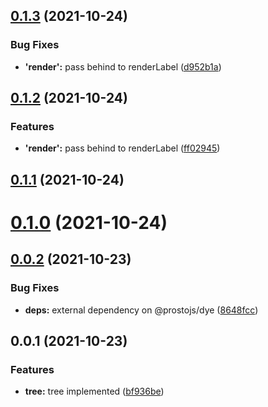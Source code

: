 ## [0.1.3](https://github.com/prostojs/tree/compare/v0.1.2...v0.1.3) (2021-10-24)


### Bug Fixes

* **'render':** pass behind to renderLabel ([d952b1a](https://github.com/prostojs/tree/commit/d952b1ae8da3ae5a6866f55fdf70daf3da99daa9))



## [0.1.2](https://github.com/prostojs/tree/compare/v0.1.1...v0.1.2) (2021-10-24)


### Features

* **'render':** pass behind to renderLabel ([ff02945](https://github.com/prostojs/tree/commit/ff029454fd59618abec3eca19bbf4a7f19716a80))



## [0.1.1](https://github.com/prostojs/tree/compare/v0.1.0...v0.1.1) (2021-10-24)



# [0.1.0](https://github.com/prostojs/tree/compare/v0.0.2...v0.1.0) (2021-10-24)



## [0.0.2](https://github.com/prostojs/tree/compare/v0.0.1...v0.0.2) (2021-10-23)


### Bug Fixes

* **deps:** external dependency on @prostojs/dye ([8648fcc](https://github.com/prostojs/tree/commit/8648fccb4d543c0a3fb0738ab4b6784a69b5ac59))



## 0.0.1 (2021-10-23)


### Features

* **tree:** tree implemented ([bf936be](https://github.com/prostojs/tree/commit/bf936beea373f90517a21773e1e124e01402b629))






